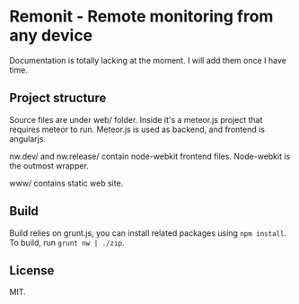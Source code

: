 # Remonit - Remote monitoring from any device

Documentation is totally lacking at the moment. I will add them once I have 
time.

## Project structure

Source files are under web/ folder. Inside it's a meteor.js project that 
requires meteor to run. Meteor.js is used as backend, and frontend is angularjs.

nw.dev/ and nw.release/ contain node-webkit frontend files. Node-webkit is the 
outmost wrapper.

www/ contains static web site.

## Build

Build relies on grunt.js, you can install related packages using `npm install`. 
To build, run `grunt nw | ./zip`.

## License

MIT.
